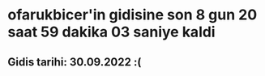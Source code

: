 # ofarukbicer'in gidisine son 8 gun 20 saat 59 dakika 03 saniye kaldi

## Gidis tarihi: 30.09.2022 :(